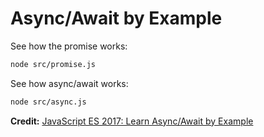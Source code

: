 # Async/Await by Example

See how the promise works:
```sh
node src/promise.js
```

See how async/await works:
```sh
node src/async.js
```

**Credit:** [JavaScript ES 2017: Learn Async/Await by Example](https://codeburst.io/javascript-es-2017-learn-async-await-by-example-48acc58bad65)
